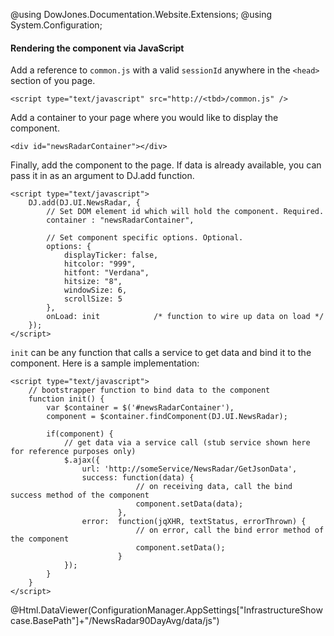 ﻿@using DowJones.Documentation.Website.Extensions;
@using System.Configuration;

#### Rendering the component via JavaScript

Add a reference to `common.js` with a valid `sessionId` anywhere in the `<head>` section of you page.

	<script type="text/javascript" src="http://<tbd>/common.js" />

Add a container to your page where you would like to display the component.

	<div id="newsRadarContainer"></div>

Finally, add the component to the page.
If data is already available, you can pass it in as an argument to DJ.add function.

	<script type="text/javascript">
		DJ.add(DJ.UI.NewsRadar, {
			// Set DOM element id which will hold the component. Required.
			container : "newsRadarContainer", 
			
			// Set component specific options. Optional.
			options: {
				displayTicker: false,
				hitcolor: "999",
				hitfont: "Verdana",
				hitsize: "8",
				windowSize: 6,
				scrollSize: 5
            },
			onLoad: init			/* function to wire up data on load */
		}); 
	</script>
		  
`init` can be any function that calls a service to get data and bind it to the component. Here is a sample implementation:

	<script type="text/javascript">
		// bootstrapper function to bind data to the component
		function init() {
			var $container = $('#newsRadarContainer'),
			component = $container.findComponent(DJ.UI.NewsRadar);

			if(component) {
				// get data via a service call (stub service shown here for reference purposes only)
				$.ajax({
					url: 'http://someService/NewsRadar/GetJsonData',
					success: function(data) {
								// on receiving data, call the bind success method of the component
								component.setData(data);
							},
					error:  function(jqXHR, textStatus, errorThrown) {
								// on error, call the bind error method of the component
								component.setData();
							}
				});
			}
		}
	</script>

@Html.DataViewer(ConfigurationManager.AppSettings["InfrastructureShowcase.BasePath"]+"/NewsRadar90DayAvg/data/js")